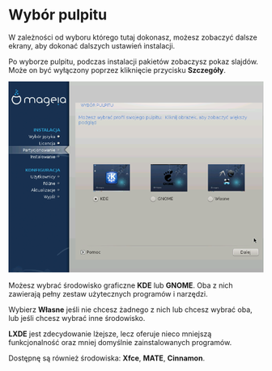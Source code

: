 # Wybór pulpitu
W zależności od wyboru którego tutaj dokonasz, możesz zobaczyć dalsze ekrany, aby dokonać dalszych ustawień instalacji.

Po wyborze pulpitu, podczas instalacji pakietów zobaczysz pokaz slajdów. Może on być wyłączony poprzez kliknięcie przycisku **Szczegóły**.

![](./images/dx2-chooseDesktop.png)

Możesz wybrać środowisko graficzne **KDE** lub **GNOME**. Oba z nich zawierają pełny zestaw użytecznych programów i narzędzi.

Wybierz **Własne** jeśli nie chcesz żadnego z nich lub chcesz wybrać oba, lub jeśli chcesz wybrać inne środowisko.

**LXDE** jest zdecydowanie lżejsze, lecz oferuje nieco mniejszą funkcjonalność oraz mniej domyślnie zainstalowanych programów.

Dostępnę są również środowiska: **Xfce**, **MATE**, **Cinnamon**.
